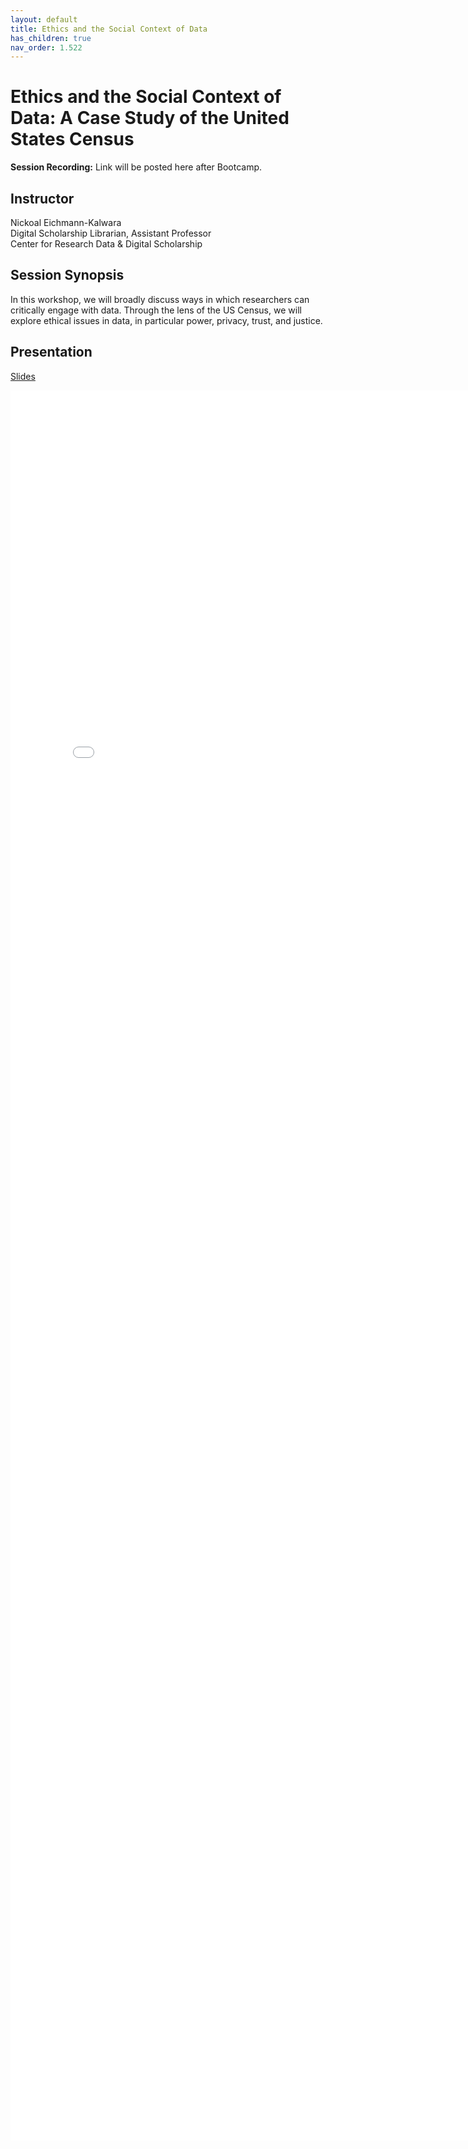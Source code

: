 ```yaml
---
layout: default
title: Ethics and the Social Context of Data
has_children: true
nav_order: 1.522
---
```


# Ethics and the Social Context of Data: A Case Study of the United States Census

**Session Recording:** Link will be posted here after Bootcamp. 

## Instructor
Nickoal Eichmann-Kalwara\
Digital Scholarship Librarian, Assistant Professor\
Center for Research Data & Digital Scholarship

## Session Synopsis

In this workshop, we will broadly discuss ways in which researchers can critically engage with data. Through the lens of the US Census, we will explore ethical issues in data, in particular power, privacy, trust, and justice. 

## Presentation

[Slides](https://docs.google.com/presentation/d/1EnOE_1ILQmOkOANMJbepUbzFjhSzXPnN3QYD78yvbBA/edit?usp=sharing)

<iframe src="ethics_presentation/ethics.pdf" style="width: 800px; height: 2800px;" frameBorder="0"></iframe>

